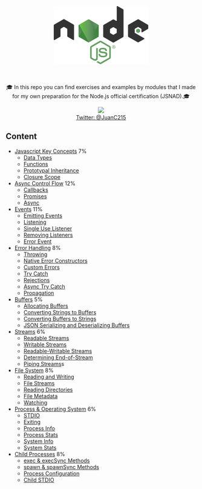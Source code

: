 <p align="center">
  <img src="https://github.com/nodejs/nodejs.dev/raw/master/src/images/nodejslogo.png" width="250" />
  <br /> <br /> <br />
</p>

<p align="center">🎓 In this repo you can find exercises and examples by modules that I made for my own preparation for the Node.js official certification (JSNAD).🎓</p>

<p align="center">
  <a title="MIT License" href="LICENSE.md">
    <img src="https://img.shields.io/github/license/gridsome/gridsome.svg?style=flat-square&label=License&colorB=6cc24a">
  </a>
  <br />
  <a title="Twitter: JuanC215" href="https://twitter.com/JuanC215">
   Twitter: @JuanC215
  </a>
  <br />
</p>

## Content

* [Javascript Key Concepts] 7%
  * [Data Types]
  * [Functions]
  * [Prototypal Inheritance]
  * [Closure Scope]
* [Async Control Flow] 12%
  * [Callbacks]
  * [Promises]
  * [Async]
* [Events] 11%
  * [Emitting Events]
  * [Listening]
  * [Single Use Listener]
  * [Removing Listeners]
  * [Error Event]
* [Error Handling] 8%
  * [Throwing]
  * [Native Error Constructors]
  * [Custom Errors]
  * [Try Catch]
  * [Rejections]
  * [Async Try Catch]
  * [Propagation]
* [Buffers] 5%
  * [Allocating Buffers]
  * [Converting Strings to Buffers]
  * [Converting Buffers to Strings]
  * [JSON Serializing and Deserializing Buffers]
* [Streams] 6%
  * [Readable Streams]
  * [Writable Streams]
  * [Readable-Writable Streams]
  * [Determining End-of-Stream]
  * [Piping Streams]s
* [File System] 8%
  * [Reading and Writing]
  * [File Streams]
  * [Reading Directories]
  * [File Metadata]
  * [Watching]
* [Process & Operating System] 6%
  * [STDIO]
  * [Exiting]
  * [Process Info]
  * [Process Stats]
  * [System Info]
  * [System Stats]
* [Child Processes] 8%
  * [exec & execSync Methods]
  * [spawn & spawnSync Methods]
  * [Process Configuration]
  * [Child STDIO]


[Javascript Key Concepts]: <http://github.com/jsricarde/jsnad-labs/tree/master/es6>
[Data Types]: <https://github.com/jsricarde/jsnad-labs/tree/master/es6#data-types>
[Functions]: <https://github.com/jsricarde/jsnad-labs/tree/master/es6#functions>
[Prototypal Inheritance]: <https://github.com/jsricarde/jsnad-labs/tree/master/es6#prototypal-inheritance-functional>
[Closure Scope]: <https://github.com/jsricarde/jsnad-labs/tree/master/es6#closure-scope>

[Async Control flow]: <http://github.com/jsricarde/jsnad-labs/tree/master/async>
[Callbacks]: <https://github.com/jsricarde/jsnad-labs/tree/master/async#callbacks>
[Promises]: <https://github.com/jsricarde/jsnad-labs/tree/master/async#promises>
[Async]: <https://github.com/jsricarde/jsnad-labs/tree/master/async#async>

[Events]: <http://github.com/jsricarde/jsnad-labs/tree/master/events>
[Single Use Listener]: <http://github.com/jsricarde/jsnad-labs/tree/master/events#single-use-listener>
[Listening]: <http://github.com/jsricarde/jsnad-labs/tree/master/events#listening>
[Emitting Events]: <http://github.com/jsricarde/jsnad-labs/tree/master/events#emitting-events>
[Removing Listeners]: <http://github.com/jsricarde/jsnad-labs/tree/master/events#removing-listeners>
[Error Event]: <http://github.com/jsricarde/jsnad-labs/tree/master/events#error-event>

[Error Handling]: <http://github.com/jsricarde/jsnad-labs/tree/master/error>
[Throwing]: <http://github.com/jsricarde/jsnad-labs/tree/master/error#throwing>
[Native Error Constructors]: <http://github.com/jsricarde/jsnad-labs/tree/master/error#native-error-constructors>
[Custom Errors]: <http://github.com/jsricarde/jsnad-labs/tree/master/error#custom-errors>
[Rejections]: <http://github.com/jsricarde/jsnad-labs/tree/master/error#rejections>
[Propagation]: <http://github.com/jsricarde/jsnad-labs/tree/master/error#propagation>
[Try Catch]: <http://github.com/jsricarde/jsnad-labs/tree/master/error#try-catch>
[Async Try Catch]: <http://github.com/jsricarde/jsnad-labs/tree/master/error#async-try-catch>

[Buffers]: <http://github.com/jsricarde/jsnad-labs/tree/master/buffers>
[JSON Serializing and Deserializing Buffers]: <http://github.com/jsricarde/jsnad-labs/tree/master/buffers#JSON-Serializing-and-Deserializing-Buffers>
[Converting Strings to Buffers]: <http://github.com/jsricarde/jsnad-labs/tree/master/buffers#Converting-Strings-to-Buffers>
[Allocating Buffers]: <http://github.com/jsricarde/jsnad-labs/tree/master/buffers#Allocating-Buffers>
[Converting Buffers to Strings]: <http://github.com/jsricarde/jsnad-labs/tree/master/buffers#Converting-Buffers-to-Strings>

[Streams]: <http://github.com/jsricarde/jsnad-labs/tree/master/streams>
[Readable Streams]: <http://github.com/jsricarde/jsnad-labs/tree/master/streams#Readable-Streams>
[Writable Streams]: <http://github.com/jsricarde/jsnad-labs/tree/master/streams#Writable-Streams>
[Readable-Writable Streams]: <http://github.com/jsricarde/jsnad-labs/tree/master/streams#Readable-Writable-Streams>
[Determining End-of-Stream]: <http://github.com/jsricarde/jsnad-labs/tree/master/streams#Determining-End-of-Stream>
[Piping Streams]: <http://github.com/jsricarde/jsnad-labs/tree/master/streams#Writable-Piping>

[File System]: <http://github.com/jsricarde/jsnad-labs/tree/master/filesystem>
[Reading and Writing]: <http://github.com/jsricarde/jsnad-labs/tree/master/filesystem#Reading-and-Writing>
[File Streams]: <http://github.com/jsricarde/jsnad-labs/tree/master/filesystem#File-Streams>
[Reading Directories]: <http://github.com/jsricarde/jsnad-labs/tree/master/filesystem#Reading-Directories>
[File Metadata]: <http://github.com/jsricarde/jsnad-labs/tree/master/filesystem#File-Metadata>
[Watching]: <http://github.com/jsricarde/jsnad-labs/tree/master/filesystem#Watching>

[Process & Operating System]: <http://github.com/jsricarde/jsnad-labs/tree/master/process&os>
[STDIO]: <http://github.com/jsricarde/jsnad-labs/tree/master/process&os#STDIO>
[Exiting]: <http://github.com/jsricarde/jsnad-labs/tree/master/process&os#Exiting>
[Process Info]: <http://github.com/jsricarde/jsnad-labs/tree/master/process&os#Process-Info>
[Process Stats]: <http://github.com/jsricarde/jsnad-labs/tree/master/process&os#Process-Stats>
[System Info]: <http://github.com/jsricarde/jsnad-labs/tree/master/process&os#System-Info>
[System Stats]: <http://github.com/jsricarde/jsnad-labs/tree/master/process&os#System-Stats>

[Child Processes]: <http://github.com/jsricarde/jsnad-labs/tree/master/child>
[exec & execSync Methods]: <http://github.com/jsricarde/jsnad-labs/tree/master/child#exec--execSync-Methods>
[spawn & spawnSync Methods]: <http://github.com/jsricarde/jsnad-labs/tree/master/child#spawn--spawnSync-Methods>
[Process Configuration]: <http://github.com/jsricarde/jsnad-labs/tree/master/child#Process-Configuration>
[Child STDIO]: <http://github.com/jsricarde/jsnad-labs/tree/master/child#Child-STDIO>
